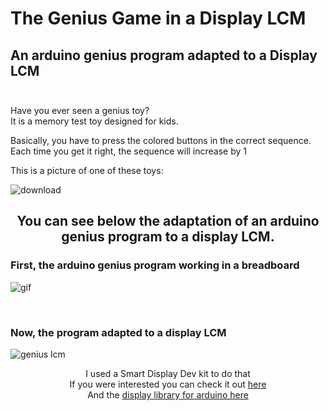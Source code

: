 # The Genius Game in a Display LCM
## An arduino genius program adapted to a Display LCM <br><br>


<p>Have you ever seen a genius toy? <br>
It is a memory test toy designed for kids. <br>
 
Basically, you have to press the colored buttons in the correct sequence. Each time you get it right, the sequence will increase by 1
 
This is a picture of one of these toys: 

</p>

![download](https://user-images.githubusercontent.com/75899235/141028712-270b45a7-deca-4061-b572-fb9723cf27b4.jpg)

<h2 align="center"> You can see below the adaptation of an arduino genius program to a display LCM. </h2>



### First, the arduino genius program working in a breadboard 

![gif](https://user-images.githubusercontent.com/75899235/141028321-d0494169-eb13-494f-b30d-5b84e7d28e22.gif)

<br>

### Now, the program adapted to a display LCM

![genius lcm](https://user-images.githubusercontent.com/75899235/141026189-f93c6b56-e790-4b88-9fd0-38fb9b082176.gif)





<p align="center">I used a Smart Display Dev kit to do that <br>
If you were interested you can check it out <a href="https://victorvision.com.br/produtos/pbox/">here</a> <br>
And the <a href="https://victorvision.com.br/docs/arduino-library/">display library for arduino here</a>
</p>




